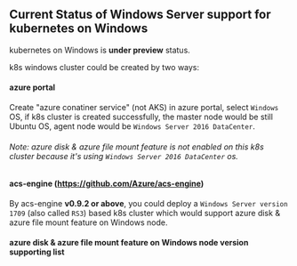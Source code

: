 ## Current Status of Windows Server support for kubernetes on Windows
kubernetes on Windows is **under preview** status.

k8s windows cluster could be created by two ways:

#### azure portal
Create "azure conatiner service" (not AKS) in azure portal, select `Windows` OS, if k8s cluster is created successfully, the master node would be still Ubuntu OS, agent node would be `Windows Server 2016 DataCenter`.
###### Note: azure disk & azure file mount feature is not enabled on this k8s cluster because it's using `Windows Server 2016 DataCenter` os.

#### acs-engine (https://github.com/Azure/acs-engine)
By acs-engine **v0.9.2 or above**, you could deploy a `Windows Server version 1709` (also called `RS3`) based k8s cluster which would support azure disk & azure file mount feature on Windows node. 

#### azure disk & azure file mount feature on Windows node version supporting list
